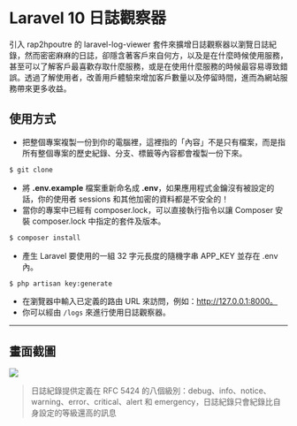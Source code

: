 # Laravel 10 日誌觀察器

引入 rap2hpoutre 的 laravel-log-viewer 套件來擴增日誌觀察器以瀏覽日誌紀錄，然而密密麻麻的日誌，卻隱含著客戶來自何方，以及是在什麼時候使用服務，甚至可以了解客戶最喜歡存取什麼服務，或是在使用什麼服務的時候最容易導致錯誤。透過了解使用者，改善用戶體驗來增加客戶數量以及停留時間，進而為網站服務帶來更多收益。

## 使用方式
- 把整個專案複製一份到你的電腦裡，這裡指的「內容」不是只有檔案，而是指所有整個專案的歷史紀錄、分支、標籤等內容都會複製一份下來。
```sh
$ git clone
```
- 將 __.env.example__ 檔案重新命名成 __.env__，如果應用程式金鑰沒有被設定的話，你的使用者 sessions 和其他加密的資料都是不安全的！
- 當你的專案中已經有 composer.lock，可以直接執行指令以讓 Composer 安裝 composer.lock 中指定的套件及版本。
```sh
$ composer install
```
- 產生 Laravel 要使用的一組 32 字元長度的隨機字串 APP_KEY 並存在 .env 內。
```sh
$ php artisan key:generate
```
- 在瀏覽器中輸入已定義的路由 URL 來訪問，例如：http://127.0.0.1:8000。
- 你可以經由 `/logs` 來進行使用日誌觀察器。

----

## 畫面截圖
![](https://i.imgur.com/uNEKZIm.png)
> 日誌紀錄提供定義在 RFC 5424 的八個級別：debug、info、notice、warning、error、critical、alert 和 emergency，日誌紀錄只會紀錄比自身設定的等級還高的訊息